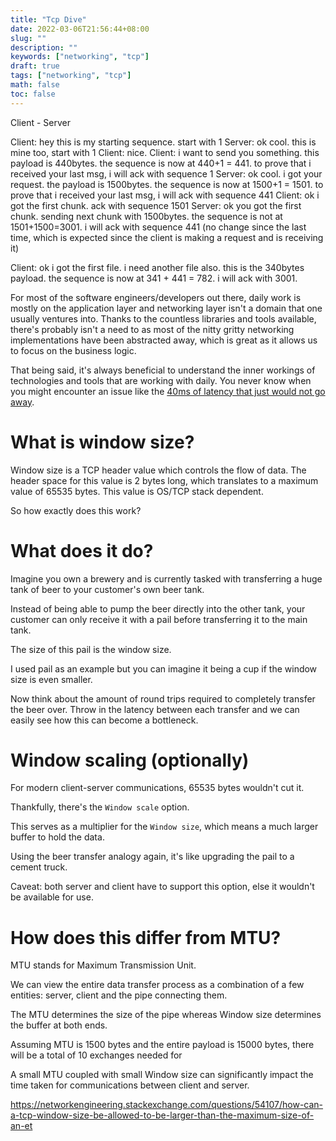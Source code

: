 ```yaml
---
title: "Tcp Dive"
date: 2022-03-06T21:56:44+08:00
slug: ""
description: ""
keywords: ["networking", "tcp"]
draft: true
tags: ["networking", "tcp"]
math: false
toc: false
---
```


Client - Server

Client: hey this is my starting sequence. start with 1
Server: ok cool. this is mine too, start with 1
Client: nice.
Client: i want to send you something. this payload is 440bytes. the sequence is now at 440+1 = 441. to prove that i received your last msg, i will ack with sequence 1
Server: ok cool. i got your request. the payload is 1500bytes. the sequence is now at 1500+1 = 1501. to prove that i received your last msg, i will ack with sequence 441
Client: ok i got the first chunk. ack with sequence 1501
Server: ok you got the first chunk. sending next chunk with 1500bytes. the sequence is not at 1501+1500=3001. i will ack with sequence 441 (no change since the last time, which is expected since the client is making a request and is receiving it)

Client: ok i got the first file. i need another file also. this is the 340bytes payload. the sequence is now at 341 + 441 = 782. i will ack with 3001.


For most of the software engineers/developers out there, daily work is mostly on the application layer and networking layer isn't a domain that one usually ventures into. Thanks to the countless libraries and tools available, there's probably isn't a need to as most of the nitty gritty networking implementations have been abstracted away, which is great as it allows us to focus on the business logic.

That being said, it's always beneficial to understand the inner workings of technologies and tools that are working with daily. You never know when you might encounter an issue like the [40ms of latency that just would not go away](https://rachelbythebay.com/w/2020/10/14/lag/).

# What is window size?

Window size is a TCP header value which controls the flow of data. The header space for this value is 2 bytes long, which translates to a maximum value of 65535 bytes. This value is OS/TCP stack dependent.

<insert screenshots showing the different window size>

So how exactly does this work?

# What does it do?

Imagine you own a brewery and is currently tasked with transferring a huge tank of beer to your customer's own beer tank. 

Instead of being able to pump the beer directly into the other tank, your customer can only receive it with a pail before transferring it to the main tank.

The size of this pail is the window size. 

I used pail as an example but you can imagine it being a cup if the window size is even smaller.

Now think about the amount of round trips required to completely transfer the beer over. Throw in the latency between each transfer and we can easily see how this can become a bottleneck.

# Window scaling (optionally)

For modern client-server communications, 65535 bytes wouldn't cut it.

Thankfully, there's the `Window scale` option.

This serves as a multiplier for the `Window size`, which means a much larger buffer to hold the data.

Using the beer transfer analogy again, it's like upgrading the pail to a cement truck.

Caveat: both server and client have to support this option, else it wouldn't be available for use.

# How does this differ from MTU?

MTU stands for Maximum Transmission Unit.

We can view the entire data transfer process as a combination of a few entities: server, client and the pipe connecting them.

The MTU determines the size of the pipe whereas Window size determines the buffer at both ends.

Assuming MTU is 1500 bytes and the entire payload is 15000 bytes, there will be a total of 10 exchanges needed for 

A small MTU coupled with small Window size can significantly impact the time taken for communications between client and server. 

https://networkengineering.stackexchange.com/questions/54107/how-can-a-tcp-window-size-be-allowed-to-be-larger-than-the-maximum-size-of-an-et
